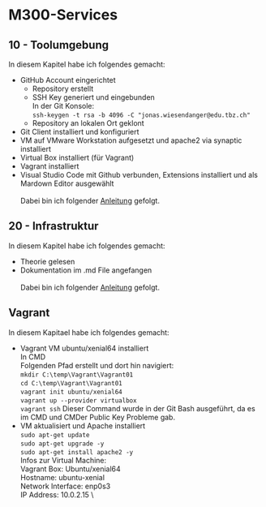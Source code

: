# M300-Services
## 10 - Toolumgebung 
In diesem Kapitel habe ich folgendes gemacht:
- GitHub Account eingerichtet
  - Repository erstellt
  - SSH Key generiert und eingebunden \
    In der Git Konsole: \
    `ssh-keygen -t rsa -b 4096 -C "jonas.wiesendanger@edu.tbz.ch"`
  - Repository an lokalen Ort geklont
- Git Client installiert und konfiguriert
- VM auf VMware Workstation aufgesetzt und apache2 via synaptic installiert
- Virtual Box installiert (für Vagrant)
- Vagrant installiert
- Visual Studio Code mit Github verbunden, Extensions installiert und als Mardown Editor ausgewählt \
\
Dabei bin ich folgender [Anleitung](https://github.com/mc-b/M300/tree/master/10-Toolumgebung) gefolgt.

## 20 - Infrastruktur
In diesem Kapitel habe ich folgendes gemacht:
- Theorie gelesen
- Dokumentation im .md File angefangen \
\
Dabei bin ich folgender [Anleitung](https://github.com/mc-b/M300/tree/master/20-Infrastruktur) gefolgt. 

## Vagrant
In diesem Kapitael habe ich folgendes gemacht: 
- Vagrant VM ubuntu/xenial64 installiert \
  In CMD \
  Folgenden Pfad erstellt und dort hin navigiert: \
  `mkdir C:\temp\Vagrant\Vagrant01` \
  `cd C:\temp\Vagrant\Vagrant01` \
  `vagrant init ubuntu/xenial64` \
  `vagrant up --provider virtualbox` \
  `vagrant ssh` Dieser Command wurde in der Git Bash ausgeführt, da es im CMD und CMDer Public Key Probleme gab. 
- VM aktualisiert und Apache installiert \
  `sudo apt-get update` \
  `sudo apt-get upgrade -y` \
  `sudo apt-get install apache2 -y` \
Infos zur Virtual Machine: \
Vagrant Box: Ubuntu/xenial64 \
 Hostname: ubuntu-xenial \
 Network Interface: enp0s3 \
 IP Address: 10.0.2.15 \
